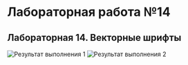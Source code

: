 # Лабораторная работа №14
## Лабораторная 14. Векторные шрифты

![Результат выполнения 1]()
![Результат выполнения 2]()
